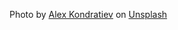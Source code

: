 Photo by <a href="https://unsplash.com/@alexkondratiev?utm_content=creditCopyText&utm_medium=referral&utm_source=unsplash">Alex Kondratiev</a> on <a href="https://unsplash.com/photos/green-plant-in-clear-glass-vase-Faf6gzEI3Do?utm_content=creditCopyText&utm_medium=referral&utm_source=unsplash">Unsplash</a>
  
